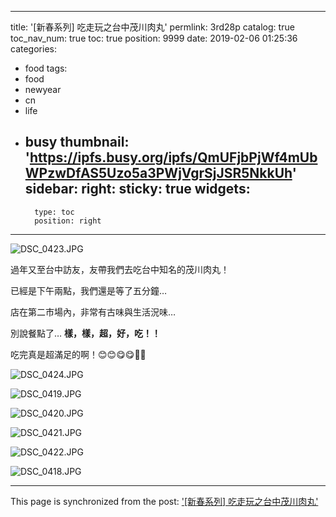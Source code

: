 
---
title: '[新春系列] 吃走玩之台中茂川肉丸'
permlink: 3rd28p
catalog: true
toc_nav_num: true
toc: true
position: 9999
date: 2019-02-06 01:25:36
categories:
- food
tags:
- food
- newyear
- cn
- life
- busy
thumbnail: 'https://ipfs.busy.org/ipfs/QmUFjbPjWf4mUbWPzwDfAS5Uzo5a3PWjVgrSjJSR5NkkUh'
sidebar:
    right:
        sticky: true
widgets:
    -
        type: toc
        position: right
---


![DSC_0423.JPG](https://ipfs.busy.org/ipfs/QmUFjbPjWf4mUbWPzwDfAS5Uzo5a3PWjVgrSjJSR5NkkUh)

過年又至台中訪友，友帶我們去吃台中知名的茂川肉丸！

已經是下午兩點，我們還是等了五分鐘…

店在第二市場內，非常有古味與生活況味…

別說餐點了… **樣，樣，超，好，吃！！**

吃完真是超滿足的啊！😊😊😋😋🍜🍜

![DSC_0424.JPG](https://ipfs.busy.org/ipfs/QmbxpSbPebx7xUBY4K1dsjGxDbA7naNZWicuT7P6RH1iwN)

![DSC_0419.JPG](https://ipfs.busy.org/ipfs/QmYe2qFzQ64nwyUYRV7sAc3k2as6NGoBMyv2nkHw6fTCeF)

![DSC_0420.JPG](https://ipfs.busy.org/ipfs/QmdvjEVFcXh9omntdeGYw1bSVzfVb5GY5YYsxXMrFwSoVH)

![DSC_0421.JPG](https://ipfs.busy.org/ipfs/QmWUbgMaTSFWchiewX9b8146MuMruByuW4EFK9SRgywjzU)

![DSC_0422.JPG](https://ipfs.busy.org/ipfs/QmfDmz8nPnVW35TQ2EcTS7ZmZtrhVVQa6ghpBAZVGksFgV)


![DSC_0418.JPG](https://ipfs.busy.org/ipfs/QmQxThz5MiPDieqznXZeszzcrYRNqnVVNuRZB2BzVMJM9J)




- - -

This page is synchronized from the post: ['[新春系列] 吃走玩之台中茂川肉丸'](https://steemit.com/@deanliu/3rd28p)
